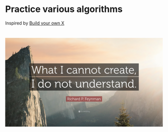 # Practice various algorithms

Inspired by [Build your own X](https://github.com/danistefanovic/build-your-own-x)

# ![What I cannot create, I do not understand](quote.jpg)

